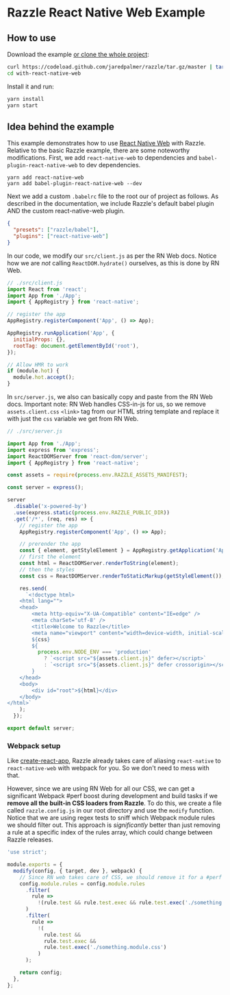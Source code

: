 # Razzle React Native Web Example

## How to use

Download the example [or clone the whole project](https://github.com/jaredpalmer/razzle.git):

```bash
curl https://codeload.github.com/jaredpalmer/razzle/tar.gz/master | tar -xz --strip=2 razzle-master/examples/with-react-native-web
cd with-react-native-web
```

Install it and run:

```bash
yarn install
yarn start
```

## Idea behind the example

This example demonstrates how to use [React Native Web](https://github.com/necolas/react-native-web) with Razzle. Relative to the basic Razzle example, there are some noteworthy modifications. First, we add `react-native-web` to dependencies and `babel-plugin-react-native-web` to dev dependencies.

```
yarn add react-native-web
yarn add babel-plugin-react-native-web --dev
```

Next we add a custom `.babelrc` file to the root our of project as follows. As described in the documentation, we include Razzle's default babel plugin AND the custom react-native-web plugin.

```json
{
  "presets": ["razzle/babel"],
  "plugins": ["react-native-web"]
}
```

In our code, we modify our `src/client.js` as per the RN Web docs. Notice how we are _not_ calling `ReactDOM.hydrate()` ourselves, as this is done by RN Web.

```js
// ./src/client.js
import React from 'react';
import App from './App';
import { AppRegistry } from 'react-native';

// register the app
AppRegistry.registerComponent('App', () => App);

AppRegistry.runApplication('App', {
  initialProps: {},
  rootTag: document.getElementById('root'),
});

// Allow HMR to work
if (module.hot) {
  module.hot.accept();
}
```

In `src/server.js`, we also can basically copy and paste from the RN Web docs. Important note: RN Web handles CSS-in-js for us, so we remove `assets.client.css` `<link>` tag from our HTML string template and replace it with just the `css` variable we get from RN Web.

```js
// ./src/server.js

import App from './App';
import express from 'express';
import ReactDOMServer from 'react-dom/server';
import { AppRegistry } from 'react-native';

const assets = require(process.env.RAZZLE_ASSETS_MANIFEST);

const server = express();

server
  .disable('x-powered-by')
  .use(express.static(process.env.RAZZLE_PUBLIC_DIR))
  .get('/*', (req, res) => {
    // register the app
    AppRegistry.registerComponent('App', () => App);

    // prerender the app
    const { element, getStyleElement } = AppRegistry.getApplication('App', {});
    // first the element
    const html = ReactDOMServer.renderToString(element);
    // then the styles
    const css = ReactDOMServer.renderToStaticMarkup(getStyleElement());

    res.send(
      `<!doctype html>
    <html lang="">
    <head>
        <meta http-equiv="X-UA-Compatible" content="IE=edge" />
        <meta charSet='utf-8' />
        <title>Welcome to Razzle</title>
        <meta name="viewport" content="width=device-width, initial-scale=1">
        ${css}
        ${
          process.env.NODE_ENV === 'production'
            ? `<script src="${assets.client.js}" defer></script>`
            : `<script src="${assets.client.js}" defer crossorigin></script>`
        }
    </head>
    <body>
        <div id="root">${html}</div>
    </body>
</html>`
    );
  });

export default server;
```

### Webpack setup

Like [create-react-app](https://github.com/facebook/create-react-app), Razzle already takes care of aliasing `react-native` to `react-native-web` with webpack for you. So we don't need to mess with that.

However, since we are using RN Web for all our CSS, we can get a significant Webpack #perf boost during development and build tasks if we **remove all the built-in CSS loaders from Razzle**. To do this, we create a file called `razzle.config.js` in our root directory and use the `modify` function. Notice that we are using regex tests to sniff which Webpack module rules we should filter out. This approach is _significantly_ better than just removing a rule at a specific index of the rules array, which could change between Razzle releases.

```js
'use strict';

module.exports = {
  modify(config, { target, dev }, webpack) {
    // Since RN web takes care of CSS, we should remove it for a #perf boost
    config.module.rules = config.module.rules
      .filter(
        rule =>
          !(rule.test && rule.test.exec && rule.test.exec('./something.css'))
      )
      .filter(
        rule =>
          !(
            rule.test &&
            rule.test.exec &&
            rule.test.exec('./something.module.css')
          )
      );

    return config;
  },
};
```
